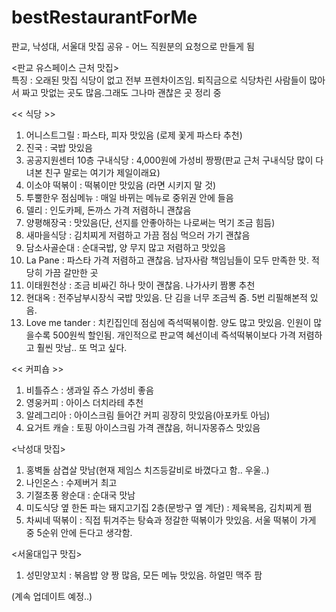 bestRestaurantForMe
===================

판교, 낙성대, 서울대 맛집 공유 - 어느 직원분의 요청으로 만들게 됨

<판교 유스페이스 근처 맛집>  
특징 : 오래된 맛집 식당이 없고 전부 프렌차이즈임. 퇴직금으로 식당차린 사람들이 많아서 짜고 맛없는 곳도 많음.그래도 그나마 괜찮은 곳 정리 중  

<< 식당 >>  
1. 어니스트그릴 : 파스타, 피자 맛있음 (로제 꽃게 파스타 추천)   
2. 진국 : 국밥 맛있음  
3. 공공지원센터 10층 구내식당 : 4,000원에 가성비 짱짱(판교 근처 구내식당 많이 다녀본 친구 말로는 여기가 제일이래요)  
4. 이소야 떡볶이 : 떡볶이만 맛있음 (라면 시키지 말 것)  
5. 투뿔한우 점심메뉴 : 매일 바뀌는 메뉴로 중위권 안에 들음  
6. 델리 : 인도카페, 돈까스 가격 저렴하니 괜찮음  
7. 양평해장국 : 맛있음(단, 선지를 안좋아하는 나로써는 먹기 조금 힘듬)  
8. 새마을식당 : 김치찌게 저렴하고 가끔 점심 먹으러 가기 괜찮음  
9. 담소사골순대 : 순대국밥, 양 무지 많고 저렴하고 맛있음  
10. La Pane : 파스타 가격 저렴하고 괜찮음. 남자사람 책임님들이 모두 만족한 맛. 적당히 가끔 갈만한 곳  
11. 이태원천상 : 조금 비싸긴 하나 맛이 괜찮음. 나가사키 짬뽕 추천   
12. 현대옥 : 전주남부시장식 국밥 맛있음. 단 김을 너무 조금씩 줌. 5번 리필해본적 있음.   
13. Love me tander : 치킨집인데 점심에 즉석떡볶이함. 양도 많고 맛있음. 인원이 많을수록 500원씩 할인됨. 개인적으로 판교역 혜선이네 즉석떡볶이보다 가격 저렴하고 훨씬 맛남.. 또 먹고 싶다.  

<< 커피숍 >>  
1. 비틀쥬스 : 생과일 쥬스 가성비 좋음  
2. 영웅커피 : 아이스 더치라테 추천  
3. 알레그리아 : 아이스크림 들어간 커피 굉장히 맛있음(아포카토 아님)  
4. 요거트 캐슬 : 토핑 아이스크림 가격 괜찮음, 허니자몽쥬스 맛있음    




<낙성대 맛집>  
1. 홍벽돌 삼겹살 맛남(현재 제임스 치즈등갈비로 바꼈다고 함.. 우울..)    
2. 나인온스 : 수제버거 최고  
3. 기절초풍 왕순대 : 순대국 맛남  
4. 미도식당 옆 한돈 파는 돼지고기집 2층(문방구 옆 계단) : 제육복음, 김치찌게 쩜  
5. 차씨네 떡볶이 : 직접 튀겨주는 탕슉과 정갈한 떡볶이가 맛있음. 서울 떡볶이 가게 중 5순위 안에 든다고 생각함.  

<서울대입구 맛집>  
1. 성민양꼬치 : 볶음밥 양 짱 많음, 모든 메뉴 맛있음. 하얼민 맥주 팜  

(계속 업데이트 예정..)
